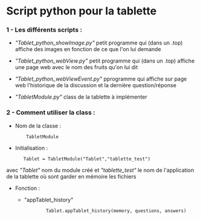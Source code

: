 # Script python pour la tablette

### 1 - Les différents scripts :

- _"Tablet_python_showImage.py"_  petit programme qui (dans un .top) affiche des images en fonction de ce que l'on lui demande  
          
- _"Tablet_python_webView.py"_  petit programme qui (dans un .top) affiche une page web avec le nom des fruits qu'on lui dit

- _"Tablet_python_webViewEvent.py"_ pprogramme qui affiche sur  page web l'historique de la discussion et la dernière question/réponse

- _"TabletModule.py"_ class de la tablette à implémenter
  
  
### 2 - Comment utiliser la class  :

- Nom de la classe : 

          TabletModule
 
 - Initialisation  :
 
          Tablet = TabletModule("Tablet","tablette_test")

 avec _"Tablet"_ nom du module créé et _"tablette_test"_ le nom de l'application de la tablette où sont garder en mémoire les fichiers
   
  
 - Fonction :
 
      - "appTablet_history" 
 
                    Tablet.appTablet_history(memory, questions, answers)

          
